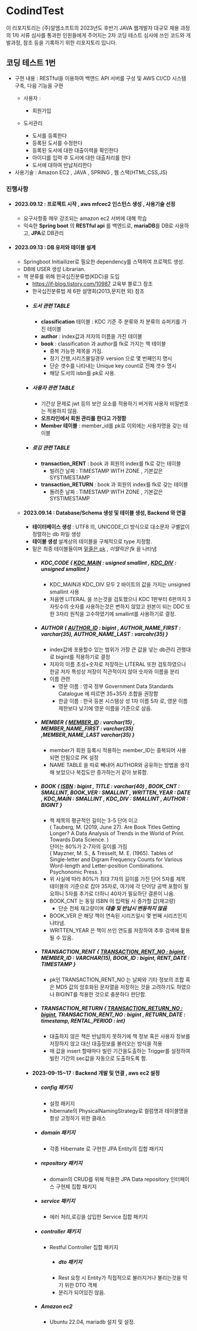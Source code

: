 # CodindTest

이 리포지토리는 (주)알엠소프트의 2023년도 후반기 JAVA 웹개발자 대규모 채용 과정의 1차 서류 심사를 통과한 인원들에게 주어지는 
2차 코딩 테스트 심사에 쓰인 코드와 개발과정, 참조 등을 기록하기 위한 리포지토리 입니다.

## 코딩 테스트 1번 

- 구현 내용 : RESTful을 이용하여 백앤드 API 서버를 구성 및 AWS CI/CD 시스템 구축, 다음 기능을 구현 <br>
  - 사용자 :
    - 회원가입
  - 도서관리
  
    - 도서를 등록한다
    - 등록된 도서를 수정한다
    - 등록된 도서에 대한 대출이력을 확인한다
    - 아이디를 입력 후 도서에 대한 대출처리를 한다
    - 도서에 대하여 반납처리한다 </br>
- 사용기술 : Amazon EC2 , JAVA , SPRING , 웹 스택(HTML,CSS,JS)

### 진행사항

- #### 2023.09.12 : 프로젝트 시작 , aws mfcec2 인스턴스 생성 , 사용기술 선정
  - 요구사항중 매우 강조되는 amazon ec2 서버에 대해 학습 
  - 익숙한 <b>Spring boot</b> 의 <b>RESTful api</b> 를 백엔드로, <b>mariaDB</b>를 DB로 사용하고, <b>JPA</b>로 DB관리

- #### 2023.09.13 : DB 유저와 테이블 설계
  - Springboot Initiailizer로 필요한 dependency를 스택하여 프로젝트 생성.
  - DB에 USER 생성 Librarian. 
  - 책 분류를 위해 한국십진분류법(KDC)을 도입
    - https://if-blog.tistory.com/10987 교육부 블로그 참조
    - 한국십진분류법 제 6판 설명회(2013,문지현 외) 참조
    - ##### 도서 관련 TABLE
      - <b>classification</b> 테이블 : KDC 기준 주 분류와 차 분류의 슈퍼키를 가진 테이블
      - <b>author</b> : index값과 저자의 이름을 가진 테이블
      - <b>book</b> : classification 과 author를 fk로 가지는 책 테이블
        - 중복 가능한 제목을 가짐.
        - 정기 간행,시리즈물일경우 version 으로 몇 번째인지 명시
        - 단순 갯수를 나타내는 Unique key count로 전체 갯수 명시
        - 해당 도서의 isbn를 pk로 사용.
    - ##### 사용자 관련 TABLE
      - 기간상 문제로 jwt 등의 보안 요소를 적용하기 버거워 사용자 비밀번호는 적용하지 않음.
      - <b>오프라인에서 회원 관리를 한다고 가정함</b>
      - <b>Member 테이블</b> : member_id를 pk로 이외에는 사용자명을 갖는 테이블
    - ##### 로깅 관련 TABLE
      - <b>transaction_RENT</b> : book 과 회원의 index를 fk로 갖는 테이블
        - 빌려간 날짜 : TIMESTAMP WITH ZONE , 기본값은 SYSTIMESTAMP
      - <b>transaction_RETURN</b> : book 과 회원의 index를 fk로 갖는 테이블
        - 돌려준 날짜 : TIMESTAMP WITH ZONE , 기본값은 SYSTIMESTAMP
  - #### 2023.09.14 : Database/Schema 생성 및 테이블 생성, Backend 와 연결
      - <b> 테이터베이스 생성 </b> : UTF8 의, UNICODE_CI 방식으로 대소문자 구별없이 정렬하는 db 파일 생성
      - <b> 테이블 생성 </b> 설계상의 테이블을 구체적으로 type 지정함.
      - 밑은 최종 테이블들이며 <ins>밑줄은 pk</ins> , _이탤릭은 fk_ 을 나타냄
        - ##### KDC_CODE { <ins>KDC_MAIN</ins> : usigned smallint , <ins>KDC_DIV</ins> : unsigned smallint }
          - KDC_MAIN과 KDC_DIV 모두 2 바이트의 값을 가지는 unsigned smallint 사용
          - 처음엔 LITERAL 을 쓰는것을 검토했으나 KDC 1판부터 6판까지 3자릿수의 숫자를 사용하는것은 변하지 않았고 원본이 되는 DDC 또한 3자리 원칙을 고수하였기에 smallint를 사용하기로 결정.
        - ##### AUTHOR { <ins>AUTHOR_ID</ins> : bigint , AUTHOR_NAME_FIRST : varchar(35), AUTHOR_NAME_LAST : varcahr(35) }
          - index값에 포용할수 있는 범위가 가장 큰 값을 넣는 db관리 관행대로 bigint를 적용하기로 결정
          - 저자의 이름 초성+숫자로 저장하는 LITERAL 또한 검토하였으나 한글 저자 특성상 저장이 직관적이지 않아 숫자와 이름을 분리
          - 이름 관련
            - 영문 이름 : 영국 정부 Government Data Standards Catalogue 에 따르면 35+35자 조합을 권장함
            - 한글 이름 : 한국 등본 시스템상 성 1자 이름 5자 로, 영문 이름 제한보다 낮기에 영문 이름을 기준으로 삼음.
        - ##### MEMBER { <ins>MEMBER_ID</ins> : varchar(15) , MEMBER_NAME_FIRST : varchar(35) ,MEMBER_NAME_LAST varchar(35) }
          - member가 회원 등록시 적용하는 member_ID는 중복되어 사용되면 안됨으로 PK 설정
          - NAME TABLE 을 따로 빼내어 AUTHOR와 공유하는 방법을 생각해 보았으나 복잡도만 증가하는거 같아 보류함.
        - ##### BOOK { <ins>ISBN</ins> : bigint , TITLE : varchar(40) , BOOK_CNT : SMALLINT, BOOK_VER : SMALLINT , WRITTEN_YEAR : DATE , _KDC_MAIN_ : SMALLINT , _KDC_DIV_ : SMALLINT , _AUTHOR_ : BIGINT }
          - 책 제목의 평균적인 길이는 3-5 단어 이고 <br> ( Tauberg, M. (2019, June 27). Are Book Titles Getting Longer? A Data Analysis of Trends in the World of Print. Towards Data Science. ) <br> 단어는 80%가 2-7자의 길이를 가짐<br> ( Mayzner, M. S., & Tresselt, M. E. (1965). Tables of Single-letter and Digram Frequency Counts for Various Word-length and Letter-position Combinations. Psychonomic Press. )
          - 위 사실에 따라 80%가 최대 7자의 길이를 가진 단어 5자를 제목 테이블의 기준으로 잡아 35자로, 여기에 각 단어당 공백 포함이 필요하니 5자를 추가로 더하니 40자가 필요하단 결론이 나옴.
          - BOOK_CNT 는 동일 ISBN 이 입력될 시 증가할 값(재고량)
            - 단순 전체 재고량이며 <b>*대출 및 반납시 변동하지 않음*</b>
          - BOOK_VER 은 해당 책이 연속된 시리즈일시 몇 번째 시리즈인지 나타냄.
          - WRITTEN_YEAR 은 책이 쓰인 연도를 저장하여 추후 검색에 활용될 수 있음.
        - ##### TRANSACTION_RENT { <ins>TRANSACTION_RENT_NO : bigint</ins>, _MEMBER_ID_ : VARCHAR(15), _BOOK_ID_ : bigint, RENT_DATE : TIMESTAMP }
          - pk인 TRANSACTION_RENT_NO 는 날짜와 기타 정보의 조합 혹은 MD5 값의 암호화된 문자열을 저장하는 것을 고려하기도 하였으나 BIGINT를 적용한 것으로 충분하다 판단함. 
        - ##### TRANSACTION_RETURN { <ins>TRANSACTION_RETURN_NO : bigint</ins>, _TRANSACTION_RENT_NO_ : bigint , RETURN_DATE : timestamp, RENTAL_PERIOD : int}
          -  대출하지 않은 책은 반납하지 못하기에 책 정보 혹은 사용자 정보를 저장하지 않고 대신 대출정보를 불러오는 방식을 적용
          -  매 값을 insert 할때마다 빌린 기간을도출하는 Trigger를 설정하여 빌린 기간의 sec값을 자동으로 도출하도록 함.
    -  #### 2023-09-15~17 : Backend 개발 및 연결 , aws ec2 설정
        - ##### config 패키지
          - 설정 패키지
          - hibernate의 PhysicalNamingStrategy로 컬럼명과 테이블명을 항상 고정하기 위한 클래스
        - ##### domain 패키지
          - 각종 Hibernate 로 구현한 JPA Entity의 집합 패키지
        - ##### repository 패키지
          - domain의 CRUD를 위해 적용한 JPA Data repository 인터페이스 구현체 집합 패키지
        - ##### service 패키지
          - 에러 처리,로깅을 삽입한 Service 집합 패키지
        - ##### controller 패키지
          - Restful Controller 집합 패키지
            - ##### dto 패키지
            - Rest 요청 시 Entity가 직접적으로 불러지거나 불리는것을 막기 위한 DTO 객체
            - 분리가 되어있진 않음.
        - ##### Amazon ec2
          - Ubuntu 22.04, mariadb 설치 및 설정.
